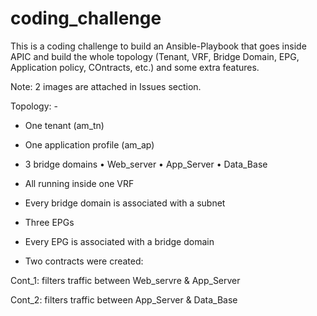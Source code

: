# coding_challenge
This is a coding challenge to build an Ansible-Playbook that goes inside APIC and build the whole topology (Tenant, VRF, Bridge Domain, EPG, Application policy, COntracts, etc.) and some extra features.

Note: 2 images are attached in Issues section.


Topology: -
-	One tenant (am_tn)
-	One application profile (am_ap)
-	3 bridge domains
•	Web_server
•	App_Server
•	Data_Base

-	All running inside one VRF

 
-	Every bridge domain is associated with a subnet

-	Three EPGs 
-	Every EPG is associated with a bridge domain
-	Two contracts were created: 


  Cont_1: filters traffic between Web_servre & App_Server

  Cont_2: filters traffic between App_Server & Data_Base
 
